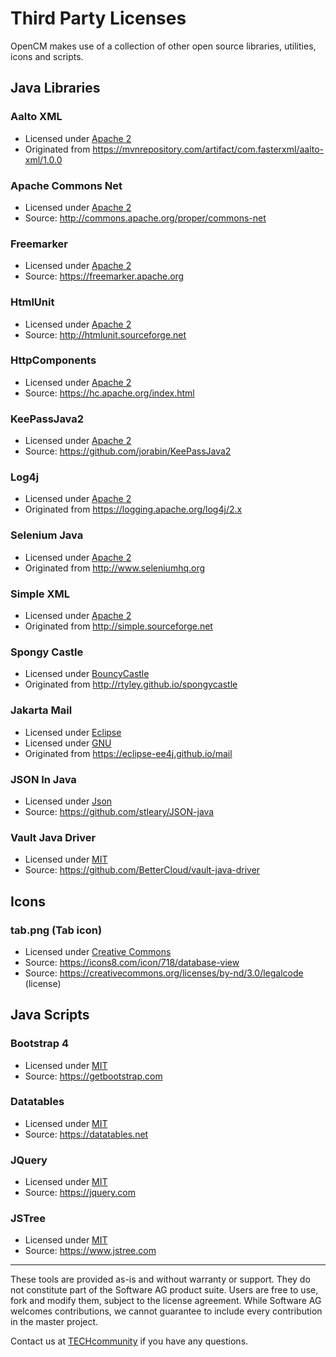 # Third Party Licenses
OpenCM makes use of a collection of other open source libraries, utilities, icons and scripts.
 

## Java Libraries

### Aalto XML
- Licensed under [Apache 2](http://www.apache.org/licenses/LICENSE-2.0)
- Originated from https://mvnrepository.com/artifact/com.fasterxml/aalto-xml/1.0.0

### Apache Commons Net
- Licensed under [Apache 2](http://www.apache.org/licenses/LICENSE-2.0)
- Source: http://commons.apache.org/proper/commons-net

### Freemarker
- Licensed under [Apache 2](http://www.apache.org/licenses/LICENSE-2.0)
- Source: https://freemarker.apache.org

### HtmlUnit
- Licensed under [Apache 2](http://www.apache.org/licenses/LICENSE-2.0)
- Source: http://htmlunit.sourceforge.net

### HttpComponents
- Licensed under [Apache 2](http://www.apache.org/licenses/LICENSE-2.0)
- Source: https://hc.apache.org/index.html

### KeePassJava2
- Licensed under [Apache 2](http://www.apache.org/licenses/LICENSE-2.0)
- Source: https://github.com/jorabin/KeePassJava2

### Log4j
- Licensed under [Apache 2](http://www.apache.org/licenses/LICENSE-2.0)
- Originated from https://logging.apache.org/log4j/2.x

### Selenium Java
- Licensed under [Apache 2](http://www.apache.org/licenses/LICENSE-2.0)
- Originated from http://www.seleniumhq.org

### Simple XML
- Licensed under [Apache 2](http://www.apache.org/licenses/LICENSE-2.0)
- Originated from http://simple.sourceforge.net

### Spongy Castle
- Licensed under [BouncyCastle](http://www.bouncycastle.org/licence.html)
- Originated from http://rtyley.github.io/spongycastle

### Jakarta Mail
- Licensed under [Eclipse](http://www.eclipse.org/legal/epl-2.0)
- Licensed under [GNU](https://www.gnu.org/software/classpath/license.html)
- Originated from https://eclipse-ee4j.github.io/mail

### JSON In Java
- Licensed under [Json](http://json.org/license.html)
- Source: https://github.com/stleary/JSON-java

### Vault Java Driver
- Licensed under [MIT](https://opensource.org/licenses/MIT)
- Source: https://github.com/BetterCloud/vault-java-driver

## Icons

### tab.png (Tab icon)
- Licensed under [Creative Commons](https://creativecommons.org)
- Source: https://icons8.com/icon/718/database-view
- Source: https://creativecommons.org/licenses/by-nd/3.0/legalcode (license)

## Java Scripts

### Bootstrap 4
- Licensed under [MIT](https://opensource.org/licenses/MIT)
- Source: https://getbootstrap.com

### Datatables
- Licensed under [MIT](https://opensource.org/licenses/MIT)
- Source: https://datatables.net

### JQuery
- Licensed under [MIT](https://opensource.org/licenses/MIT)
- Source: https://jquery.com

### JSTree
- Licensed under [MIT](https://opensource.org/licenses/MIT)
- Source: https://www.jstree.com


______________________
These tools are provided as-is and without warranty or support. They do not constitute part of the Software AG product suite. Users are free to use, fork and modify them, subject to the license agreement. While Software AG welcomes contributions, we cannot guarantee to include every contribution in the master project.	

Contact us at [TECHcommunity](mailto:technologycommunity@softwareag.com?subject=Github/SoftwareAG) if you have any questions.